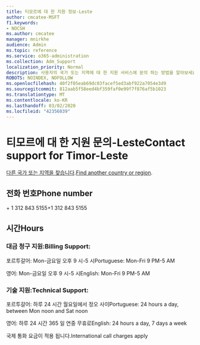```yaml
---
title: 티모르에 대 한 지원 정보-Leste
author: cmcatee-MSFT
f1.keywords:
- NOCSH
ms.author: cmcatee
manager: mnirkhe
audience: Admin
ms.topic: reference
ms.service: o365-administration
ms.collection: Adm_Support
localization_priority: Normal
description: 사용자의 국가 또는 지역에 대 한 지원 서비스에 문의 하는 방법을 알아보세요.
ROBOTS: NOINDEX, NOFOLLOW
ms.openlocfilehash: 40f2f05eab69dc03facef5ed3abf922a7054e3d9
ms.sourcegitcommit: 812aab5f58eed4bf359faf0e99f7f876af5b1023
ms.translationtype: MT
ms.contentlocale: ko-KR
ms.lasthandoff: 03/02/2020
ms.locfileid: "42356039"
---
```

# <a name="contact-support-for-timor-leste"></a><span data-ttu-id="8c881-103">티모르에 대 한 지원 문의-Leste</span><span class="sxs-lookup"><span data-stu-id="8c881-103">Contact support for Timor-Leste</span></span>

<span data-ttu-id="8c881-104">[다른 국가 또는 지역을 찾습니다](../contact-support-for-business-products.md).</span><span class="sxs-lookup"><span data-stu-id="8c881-104">[Find another country or region](../contact-support-for-business-products.md).</span></span>

## <a name="phone-number"></a><span data-ttu-id="8c881-105">전화 번호</span><span class="sxs-lookup"><span data-stu-id="8c881-105">Phone number</span></span>
<span data-ttu-id="8c881-106">+ 1 312 843 5155</span><span class="sxs-lookup"><span data-stu-id="8c881-106">+1 312 843 5155</span></span>

## <a name="hours"></a><span data-ttu-id="8c881-107">시간</span><span class="sxs-lookup"><span data-stu-id="8c881-107">Hours</span></span>
### <a name="billing-support"></a><span data-ttu-id="8c881-108">대금 청구 지원:</span><span class="sxs-lookup"><span data-stu-id="8c881-108">Billing Support:</span></span>

<span data-ttu-id="8c881-109">포르투갈어: Mon-금요일 오후 9 시-5 시</span><span class="sxs-lookup"><span data-stu-id="8c881-109">Portuguese: Mon-Fri 9 PM-5 AM</span></span>

<span data-ttu-id="8c881-110">영어: Mon-금요일 오후 9 시-5 시</span><span class="sxs-lookup"><span data-stu-id="8c881-110">English: Mon-Fri 9 PM-5 AM</span></span>

### <a name="technical-support"></a><span data-ttu-id="8c881-111">기술 지원:</span><span class="sxs-lookup"><span data-stu-id="8c881-111">Technical Support:</span></span>

<span data-ttu-id="8c881-112">포르투갈어: 하루 24 시간 월요일에서 정오 사이</span><span class="sxs-lookup"><span data-stu-id="8c881-112">Portuguese: 24 hours a day, between Mon noon and Sat noon</span></span>

<span data-ttu-id="8c881-113">영어: 하루 24 시간 365 일 연중 무휴로</span><span class="sxs-lookup"><span data-stu-id="8c881-113">English: 24 hours a day, 7 days a week</span></span>

<span data-ttu-id="8c881-114">국제 통화 요금이 적용 됩니다.</span><span class="sxs-lookup"><span data-stu-id="8c881-114">International call charges apply</span></span>
